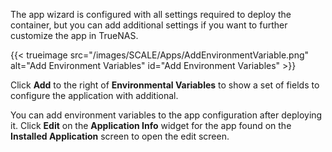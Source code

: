 &NewLine;

The app wizard is configured with all settings required to deploy the container, but you can add additional settings if you want to further customize the app in TrueNAS.

{{< trueimage src="/images/SCALE/Apps/AddEnvironmentVariable.png" alt="Add Environment Variables" id="Add Environment Variables" >}}

Click **Add** to the right of **Environmental Variables** to show a set of fields to configure the application with additional.

You can add environment variables to the app configuration after deploying it.
Click **Edit** on the **Application Info** widget for the app found on the **Installed Application** screen to open the edit screen.